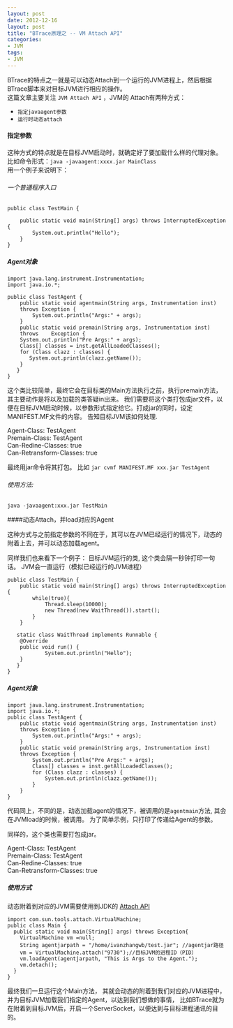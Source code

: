 ```yaml
---
layout: post
date: 2012-12-16
layout: post
title: "BTrace原理之 -- VM Attach API"
categories:
- JVM
tags:
- JVM
---
```


 BTrace的特点之一就是可以动态Attach到一个运行的JVM进程上，然后根据BTrace脚本来对目标JVM进行相应的操作。  
  这篇文章主要关注  `JVM Attach API`  ，JVM的 Attach有两种方式：  
  
  - `指定javaagent参数`   
  - `运行时动态attach` 

#### 指定参数  
这种方式的特点就是在目标JVM启动时，就确定好了要加载什么样的代理对象。   
比如命令形式：`java -javaagent:xxxx.jar MainClass`  
用一个例子来说明下：

###### 一个普通程序入口  

```
public class TestMain {

    public static void main(String[] args) throws InterruptedException {
        System.out.println("Hello");
    }
}

```


##### Agent对象

```
import java.lang.instrument.Instrumentation;
import java.io.*;

public class TestAgent {
    public static void agentmain(String args, Instrumentation inst) 
    throws Exception {
        System.out.println("Args:" + args);
    }
    public static void premain(String args, Instrumentation inst) 
    throws    Exception {
    System.out.println("Pre Args:" + args);
    Class[] classes = inst.getAllLoadedClasses();
    for (Class clazz : classes) {
       System.out.println(clazz.getName());
    }
   }
}
```

这个类比较简单，最终它会在目标类的Main方法执行之前，执行premain方法，其主要动作是将以及加载的类答疑in出来。
我们需要将这个类打包成jar文件，以便在目标JVM启动时候，以参数形式指定给它。打成jar的同时，设定MANIFEST.MF文件的内容。 告知目标JVM该如何处理.  

>
Agent-Class: TestAgent  Premain-Class: TestAgent  Can-Redine-Classes: true  Can-Retransform-Classes: true
>

最终用jar命令将其打包。 比如 `jar cvmf MANIFEST.MF xxx.jar TestAgent` 

###### 使用方法: 
`java -javaagent:xxx.jar TestMain` 

####动态Attach，并load对应的Agent

这种方式与之前指定参数的不同在于，其可以在JVM已经运行的情况下，动态的附着上去，并可以动态加载agent。

同样我们也来看下一个例子：
 目标JVM运行的类, 这个类会隔一秒钟打印一句话。 JVM会一直运行（模拟已经运行的JVM进程）     

```
public class TestMain {	public static void main(String[] args) throws InterruptedException {          while(true){              Thread.sleep(10000);              new Thread(new WaitThread()).start();          }      }           static class WaitThread implements Runnable {      @Override      public void run() {           	System.out.println("Hello");     }          }  }
```

##### Agent对象  

``` 
import java.lang.instrument.Instrumentation;
import java.io.*;
public class TestAgent {
    public static void agentmain(String args, Instrumentation inst) 
    throws Exception {
        System.out.println("Args:" + args);
    }
    public static void premain(String args, Instrumentation inst) 
    throws Exception {
        System.out.println("Pre Args:" + args);
        Class[] classes = inst.getAllLoadedClasses();
        for (Class clazz : classes) {
            System.out.println(clazz.getName());
        }
    }
}
```


代码同上，不同的是，动态加载agent的情况下，被调用的是`agentmain`方法, 其会在JVMload的时候，被调用。 为了简单示例，只打印了传递给Agent的参数。

同样的，这个类也需要打包成jar。   

>Agent-Class: TestAgent  
Premain-Class: TestAgent  Can-Redine-Classes: true  Can-Retransform-Classes: true
>

##### 使用方式

 动态附着到对应的JVM需要使用到JDK的 [Attach API](http://docs.oracle.com/javase/6/docs/technotes/guides/attach/index.html)  

```
import com.sun.tools.attach.VirtualMachine;
public class Main {    public static void main(String[] args) throws Exception{  	VirtualMachine vm =null;  
	String agentjarpath = "/home/ivanzhangwb/test.jar"; //agentjar路径      vm = VirtualMachine.attach("9730");//目标JVM的进程ID（PID）      vm.loadAgent(agentjarpath, "This is Args to the Agent.");  
    vm.detach();    }  
}
```
 
最终我们一旦运行这个Main方法， 其就会动态的附着到我们对应的JVM进程中，并为目标JVM加载我们指定的Agent，以达到我们想做的事情，
比如BTrace就为在附着到目标JVM后，开启一个ServerSocket，以便达到与目标进程通讯的目的。

